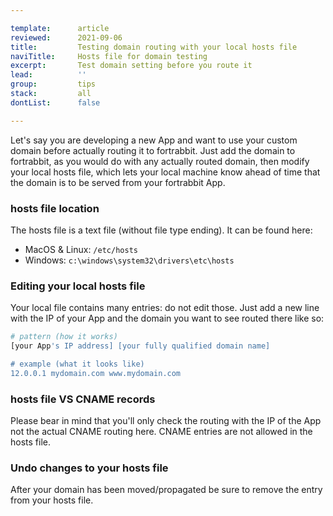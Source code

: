 ```yaml
---

template:      article
reviewed:      2021-09-06
title:         Testing domain routing with your local hosts file
naviTitle:     Hosts file for domain testing
excerpt:       Test domain setting before you route it
lead:          ''
group:         tips
stack:         all
dontList:      false

---
```


Let's say you are developing a new App and want to use your custom domain before actually routing it to fortrabbit. Just add the domain to fortrabbit, as you would do with any actually routed domain, then modify your local hosts file, which lets your local machine know ahead of time that the domain is to be served from your fortrabbit App.

### hosts file location

The hosts file is a text file (without file type ending). It can be found here:

* MacOS & Linux: `/etc/hosts`
* Windows: `c:\windows\system32\drivers\etc\hosts`

### Editing your local hosts file

Your local file contains many entries: do not edit those. Just add a new line with the IP of your App and the domain you want to see routed there like so:

```bash
# pattern (how it works)
[your App's IP address] [your fully qualified domain name]

# example (what it looks like)
12.0.0.1 mydomain.com www.mydomain.com
```

### hosts file VS CNAME records

Please bear in mind that you'll only check the routing with the IP of the App not the actual CNAME routing here. CNAME entries are not allowed in the hosts file.

### Undo changes to your hosts file

After your domain has been moved/propagated be sure to remove the entry from your hosts file.
